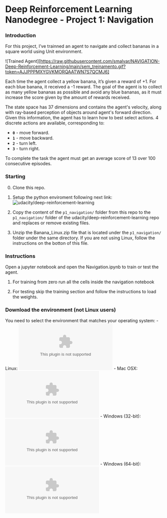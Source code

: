 # Deep Reinforcement Learning Nanodegree - Project 1: Navigation

### Introduction

For this project, I’ve trainned an agent to navigate and collect bananas in a square world using Unit environment.


![Trained Agent][https://raw.githubusercontent.com/smalvar/NAVIGATION-Deep-Reinforcement-Learning/main/sem_treinamento.gif?token=AJJPPPMXYGVKMORQAATWN7S7QCMJ6]

Each time the agent collect a yellow banana, it’s given a reward of +1. For each blue banana, it received a -1 reward. The goal of the agent is to collect as many yellow bananas as possible and avoid any blue bananas, as it must increase the score given by the amount of rewards received.  

The state space has 37 dimensions and contains the agent's velocity, along with ray-based perception of objects around agent's forward direction.  Given this information, the agent has to learn how to best select actions.  4 discrete actions are available, corresponding to:

- **`0`** - move forward.
- **`1`** - move backward.
- **`2`** - turn left.
- **`3`** - turn right.

To complete the task the agent must get an average score of 13 over 100 consecutive episodes. 


### Starting
0. Clone this repo.

1. Setup the python enviroment following next link: ![udacity/deep-reinforcement-learning](https://github.com/udacity/deep-reinforcement-learning#dependencies)

2. Copy the content of the `p1_navigation/` folder from this repo to the `p1_navigation/` folder of the udacity/deep-reinforcement-learning repo and replaces or remove existing files.

3. Unzip the Banana_Linux.zip file that is located under the `p1_navigation/` folder under the same directory. If you are not using Linux, follow the instructions on the botton of this file.



### Instructions

Open a jupyter notebook and open the Navigation.ipynb to train or test the agent.

1. For training from zero run all the cells inside the navigation notebook

2. For testing skip the training section and follow the instructions to load the weights. 

### Download the environment (not Linux users)

You need to select the environment that matches your operating system:
    - Linux: ![click here](https://s3-us-west-1.amazonaws.com/udacity-drlnd/P1/Banana/Banana_Linux.zip)
    - Mac OSX: ![click here](https://s3-us-west-1.amazonaws.com/udacity-drlnd/P1/Banana/Banana.app.zip)
    - Windows (32-bit): ![click here](https://s3-us-west-1.amazonaws.com/udacity-drlnd/P1/Banana/Banana_Windows_x86.zip)
    - Windows (64-bit): ![click here](https://s3-us-west-1.amazonaws.com/udacity-drlnd/P1/Banana/Banana_Windows_x86_64.zip)
    
    
